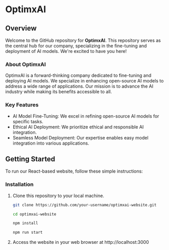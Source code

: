 # OptimxAI

## Overview

Welcome to the GitHub repository for **OptimxAI**. This repository serves as the central hub for our company, specializing in the fine-tuning and deployment of AI models. We're excited to have you here!

### About OptimxAI

OptimxAI is a forward-thinking company dedicated to fine-tuning and deploying AI models. We specialize in enhancing open-source AI models to address a wide range of applications. Our mission is to advance the AI industry while making its benefits accessible to all.

### Key Features

- AI Model Fine-Tuning: We excel in refining open-source AI models for specific tasks.
- Ethical AI Deployment: We prioritize ethical and responsible AI integration.
- Seamless Model Deployment: Our expertise enables easy model integration into various applications.

## Getting Started

To run our React-based website, follow these simple instructions:

### Installation

1. Clone this repository to your local machine.
   ```bash
   git clone https://github.com/your-username/optimxai-website.git

   cd optimxai-website

   npm install

   npm run start
   ```
2. Access the website in your web browser at http://localhost:3000


